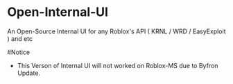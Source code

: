 # Open-Internal-UI
An Open-Source Internal UI for any Roblox's API ( KRNL / WRD / EasyExploit ) and etc

#Notice
- This Verson of Internal UI will not worked on Roblox-MS due to Byfron Update.
